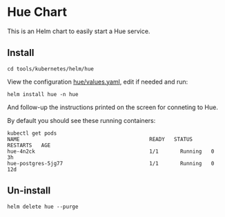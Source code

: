 # Hue Chart

This is an Helm chart to easily start a Hue service.


## Install

    cd tools/kubernetes/helm/hue

View the configuration [hue/values.yaml](hue/values.yaml), edit if needed and run:

    helm install hue -n hue


And follow-up the instructions printed on the screen for conneting to Hue.

By default you should see these running containers:

    kubectl get pods
    NAME                                          READY   STATUS    RESTARTS   AGE
    hue-4n2ck                                     1/1       Running   0          3h
    hue-postgres-5jg77                            1/1       Running   0          12d

## Un-install

    helm delete hue --purge
